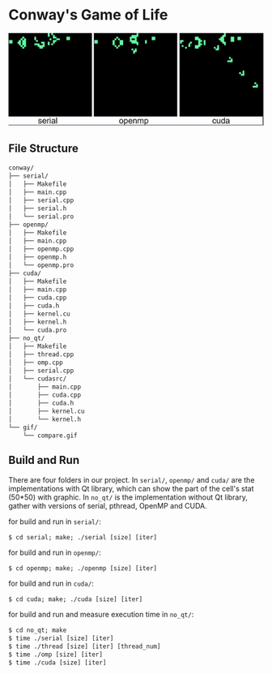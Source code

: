 Conway's Game of Life
===

![image](https://github.com/joe424/conway-s_game_of_life/blob/main/gif/compare.gif)

## File Structure
```
conway/
├── serial/
│   ├── Makefile
│   ├── main.cpp
│   ├── serial.cpp
│   ├── serial.h
│   └── serial.pro
├── openmp/
│   ├── Makefile
│   ├── main.cpp
│   ├── openmp.cpp
│   ├── openmp.h
│   └── openmp.pro
├── cuda/
│   ├── Makefile
│   ├── main.cpp
│   ├── cuda.cpp
│   ├── cuda.h
│   ├── kernel.cu
│   ├── kernel.h
│   └── cuda.pro
├── no_qt/
│   ├── Makefile
│   ├── thread.cpp
│   ├── omp.cpp
│   ├── serial.cpp
│   └── cudasrc/
│       ├── main.cpp
│       ├── cuda.cpp
│       ├── cuda.h
│       ├── kernel.cu
│       └── kernel.h
└── gif/
    └── compare.gif

```

Build and Run
---
There are four folders in our project.
In `serial/`, `openmp/` and `cuda/` are the implementations with Qt library, which can show the part of the cell's stat (50\*50) with graphic.
In `no_qt/` is the implementation without Qt library, gather with versions of serial, pthread, OpenMP and CUDA.

for build and run in `serial/`:
```
$ cd serial; make; ./serial [size] [iter]
```
for build and run in `openmp/`:
```
$ cd openmp; make; ./openmp [size] [iter]
```
for build and run in `cuda/`:
```
$ cd cuda; make; ./cuda [size] [iter]
```
for build and run and measure execution time in `no_qt/`:
```
$ cd no_qt; make
$ time ./serial [size] [iter]
$ time ./thread [size] [iter] [thread_num]
$ time ./omp [size] [iter]
$ time ./cuda [size] [iter]
```
